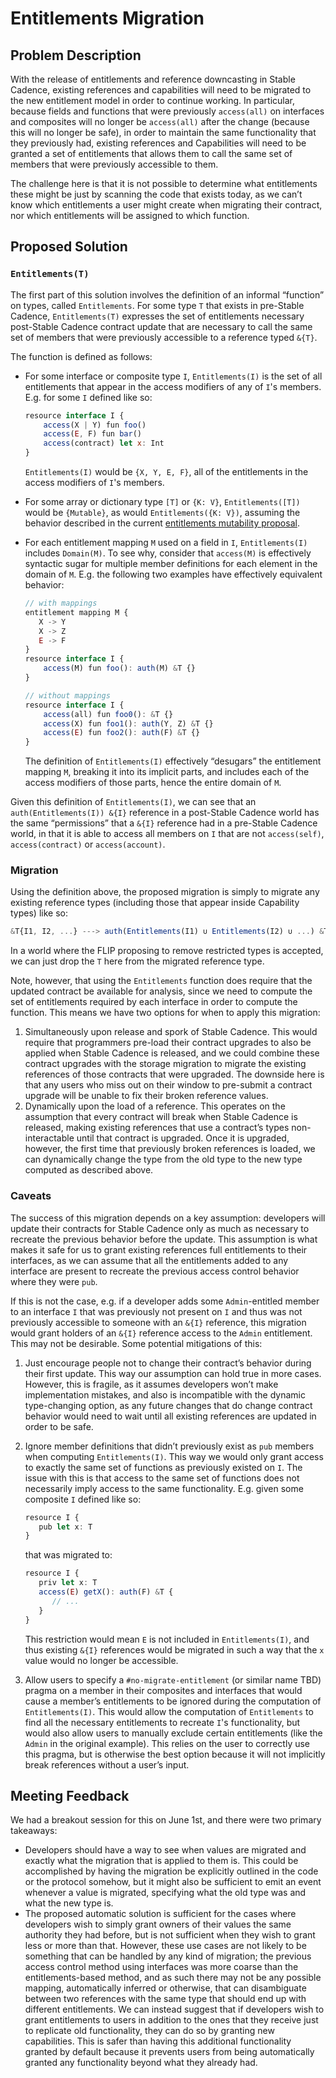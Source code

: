 # Entitlements Migration

## Problem Description

With the release of entitlements and reference downcasting in Stable Cadence, existing references and capabilities will need to be migrated to the new entitlement model in order to continue working. In particular, because fields and functions that were previously `access(all)` on interfaces and composites will no longer be `access(all)` after the change (because this will no longer be safe), in order to maintain the same functionality that they previously had, existing references and Capabilities will need to be granted a set of entitlements that allows them to call the same set of members that were previously accessible to them.  

The challenge here is that it is not possible to determine what entitlements these might be just by scanning the code that exists today, as we can’t know which entitlements a user might create when migrating their contract, nor which entitlements will be assigned to which function. 

## Proposed Solution

### `Entitlements(T)`

The first part of this solution involves the definition of an informal “function” on types, called `Entitlements`. For some type `T` that exists in pre-Stable Cadence, `Entitlements(T)` expresses the set of entitlements necessary post-Stable Cadence contract update that are necessary to call the same set of members that were previously accessible to a reference typed `&{T}`.

The function is defined as follows: 

- For some interface or composite type `I`, `Entitlements(I)` is the set of all entitlements that appear in the access modifiers of any of `I`'s members. E.g. for some `I` defined like so:
    
    ```jsx
    resource interface I {
        access(X | Y) fun foo() 
        access(E, F) fun bar()
        access(contract) let x: Int
    }
    ```
    
    `Entitlements(I)` would be `{X, Y, E, F}`, all of the entitlements in the access modifiers of `I`'s members. 
    
- For some array or dictionary type `[T]` or `{K: V}`, `Entitlements([T])` would be `{Mutable}`, as would `Entitlements({K: V})`, assuming the behavior described in the current [entitlements mutability proposal](https://www.notion.so/External-Mutability-49baf90d70094ab0a692c0bb0ebb6706).
- For each entitlement mapping `M` used on a field in `I`, `Entitlements(I)` includes `Domain(M)`. To see why, consider that `access(M)` is effectively syntactic sugar for multiple member definitions for each element in the domain of `M`. E.g. the following two examples have effectively equivalent behavior:
    
    ```jsx
    // with mappings
    entitlement mapping M {
       X -> Y
       X -> Z
       E -> F
    }
    resource interface I {
        access(M) fun foo(): auth(M) &T {}
    }
    
    // without mappings
    resource interface I {
        access(all) fun foo0(): &T {}
        access(X) fun foo1(): auth(Y, Z) &T {}
        access(E) fun foo2(): auth(F) &T {}
    }
    ```
    
    The definition of `Entitlements(I)` effectively “desugars” the entitlement mapping `M`, breaking it into its implicit parts, and includes each of the access modifiers of those parts, hence the entire domain of `M`. 
    

Given this definition of `Entitlements(I)`, we can see that an `auth(Entitlements(I)) &{I}` reference in a post-Stable Cadence world has the same “permissions” that a `&{I}` reference had in a pre-Stable Cadence world, in that it is able to access all members on `I` that are not `access(self)`, `access(contract)` or `access(account)`. 

### Migration

Using the definition above, the proposed migration is simply to migrate any existing reference types (including those that appear inside Capability types) like so:

```jsx
&T{I1, I2, ...} ---> auth(Entitlements(I1) ∪ Entitlements(I2) ∪ ...) &T{I1, I2, ...}
```

In a world where the FLIP proposing to remove restricted types is accepted, we can just drop the `T` here from the migrated reference type. 

Note, however, that using the `Entitlements` function does require that the updated contract be available for analysis, since we need to compute the set of entitlements required by each interface in order to compute the function. This means we have two options for when to apply this migration:

1. Simultaneously upon release and spork of Stable Cadence. This would require that programmers pre-load their contract upgrades to also be applied when Stable Cadence is released, and we could combine these contract upgrades with the storage migration to migrate the existing references of those contracts that were upgraded. The downside here is that any users who miss out on their window to pre-submit a contract upgrade will be unable to fix their broken reference values.
2. Dynamically upon the load of a reference. This operates on the assumption that every contract will break when Stable Cadence is released, making existing references that use a contract’s types non-interactable until that contract is upgraded. Once it is upgraded, however, the first time that previously broken references is loaded, we can dynamically change the type from the old type to the new type computed as described above. 

### Caveats

The success of this migration depends on a key assumption: developers will update their contracts for Stable Cadence only as much as necessary to recreate the previous behavior before the update. This assumption is what makes it safe for us to grant existing references full entitlements to their interfaces, as we can assume that all the entitlements added to any interface are present to recreate the previous access control behavior where they were `pub`.

If this is not the case, e.g. if a developer adds some `Admin`-entitled member to an interface `I` that was previously not present on `I` and thus was not previously accessible to someone with an `&{I}` reference, this migration would grant holders of an `&{I}` reference access to the `Admin` entitlement. This may not be desirable. Some potential mitigations of this:

1. Just encourage people not to change their contract’s behavior during their first update. This way our assumption can hold true in more cases. However, this is fragile, as it assumes developers won’t make implementation mistakes, and also is incompatible with the dynamic type-changing option, as any future changes that do change contract behavior would need to wait until all existing references are updated in order to be safe. 
2. Ignore member definitions that didn’t previously exist as `pub` members when computing `Entitlements(I)`. This way we would only grant access to exactly the same set of functions as previously existed on `I`. The issue with this is that access to the same set of functions does not necessarily imply access to the same functionality. E.g. given some composite `I` defined like so:
    
    ```jsx
    resource I {
       pub let x: T
    }
    ```
    
    that was migrated to:
    
    ```jsx
    resource I {
       priv let x: T
       access(E) getX(): auth(F) &T {
          // ...
       }
    }
    ```
    
    This restriction would mean `E` is not included in `Entitlements(I)`, and thus existing `&{I}` references would be migrated in such a way that the `x` value would no longer be accessible. 
    
3. Allow users to specify a `#no-migrate-entitlement` (or similar name TBD) pragma on a member in their composites and interfaces that would cause a member’s entitlements to be ignored during the computation of `Entitlements(I)`. This would allow the computation of `Entitlements` to find all the necessary entitlements to recreate `I`'s functionality, but would also allow users to manually exclude certain entitlements (like the `Admin` in the original example). This relies on the user to correctly use this pragma, but is otherwise the best option because it will not implicitly break references without a user’s input. 

## Meeting Feedback

We had a breakout session for this on June 1st, and there were two primary takeaways:

- Developers should have a way to see when values are migrated and exactly what the migration that is applied to them is. This could be accomplished by having the migration be explicitly outlined in the code or the protocol somehow, but it might also be sufficient to emit an event whenever a value is migrated, specifying what the old type was and what the new type is.
- The proposed automatic solution is sufficient for the cases where developers wish to simply grant owners of their values the same authority they had before, but is not sufficient when they wish to grant less or more than that. However, these use cases are not likely to be something that can be handled by any kind of migration; the previous access control method using interfaces was more coarse than the entitlements-based method, and as such there may not be any possible mapping, automatically inferred or otherwise, that can disambiguate between two references with the same type that should end up with different entitlements. We can instead suggest that if developers wish to grant entitlements to users in addition to the ones that they receive just to replicate old functionality, they can do so by granting new capabilities. This is safer than having this additional functionality granted by default because it prevents users from being automatically granted any functionality beyond what they already had.